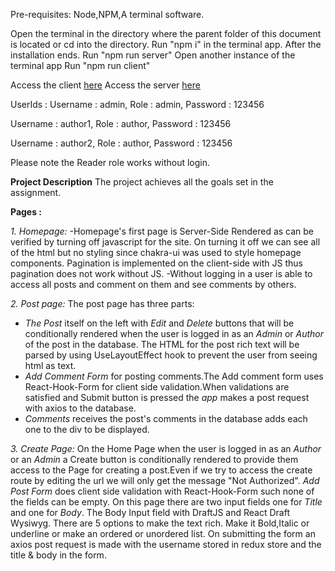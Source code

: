 Pre-requisites: Node,NPM,A terminal software.

Open the terminal in the directory where the parent folder of this document is located or cd into the directory.
Run "npm i" in the terminal app.
After the installation ends.
Run "npm run server"
Open another instance of the terminal app
Run "npm run client"

Access the client [here](http://localhost:3000)
Access the server [here](http://localhost:4000)

UserIds :
Username : admin,
Role : admin,
Password : 123456

Username : author1,
Role : author,
Password : 123456

Username : author2,
Role : author,
Password : 123456

Please note the Reader role works without login.

**Project Description**
The project achieves all the goals set in the assignment.

**Pages :**

_1. Homepage:_
-Homepage's first page is Server-Side Rendered as can be verified by turning off javascript for the site.
On turning it off we can see all of the html but no styling since chakra-ui was used to style homepage components.
Pagination is implemented on the client-side with JS thus pagination does not work without JS.
-Without logging in a user is able to access all posts and comment on them and see comments by others.

_2. Post page:_
The post page has three parts:

- _The Post_ itself on the left with _Edit_ and _Delete_ buttons that will be conditionally rendered when the user is logged in as an _Admin_ or _Author_ of the post in the database. The HTML for the post rich text will be parsed by using UseLayoutEffect hook to prevent the user from seeing html as text.
- _Add Comment Form_ for posting comments.The Add comment form uses React-Hook-Form for client side validation.When validations are satisfied and Submit button is pressed the _app_ makes a post request with axios to the database.
- _Comments_ receives the post's comments in the database adds each one to the div to be displayed.

_3. Create Page:_
On the Home Page when the user is logged in as an _Author_ or an _Admin_ a Create button is conditionally rendered to provide them access to the Page for creating a post.Even if we try to access the create route by editing the url we will only get the message "Not Authorized". _Add Post Form_ does client side validation with React-Hook-Form such none of the fields can be empty.
On this page there are two input fields one for _Title_ and one for _Body_.
The Body Input field with DraftJS and React Draft Wysiwyg.
There are 5 options to make the text rich. Make it Bold,Italic or underline or make an ordered or unordered list.
On submitting the form an axios post request is made with the username stored in redux store and the title & body in the form.

